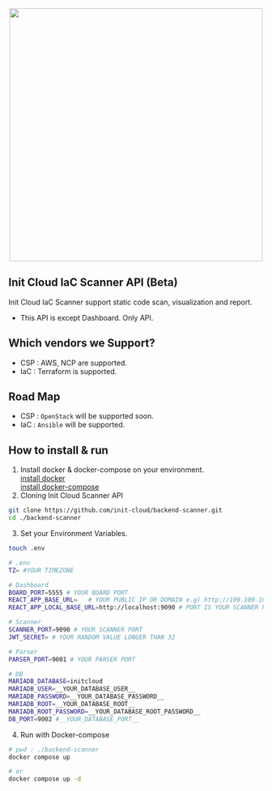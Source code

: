 
<div align="center">  
 <img src="https://raw.githubusercontent.com/init-cloud/backend-scanner/main/docs/logo.png" width="500">

</div>
 
## Init Cloud IaC Scanner API (Beta) 
Init Cloud IaC Scanner support static code scan, visualization and report.
* This API is except Dashboard. Only API.

## Which vendors we Support?
* CSP : AWS, NCP are supported.
* IaC : Terraform is supported.

## Road Map
* CSP : `OpenStack` will be supported soon.
* IaC : `Ansible` will be supported.

## How to install & run
1. Install docker & docker-compose on your environment.  
    [install docker](https://docs.docker.com/engine/install/ubuntu/)  
    [install docker-compose](https://docs.docker.com/compose/install/linux/)
2. Cloning Init Cloud Scanner API
```bash
git clone https://github.com/init-cloud/backend-scanner.git
cd ./backend-scanner
```  
3. Set your Environment Variables. 
```bash
touch .env
```
```bash
# .env
TZ= #YOUR TIMEZONE

# Dashboard
BOARD_PORT=5555 # YOUR BOARD PORT
REACT_APP_BASE_URL=   # YOUR PUBLIC IP OR DOMAIN e.g) http://100.100.100.100
REACT_APP_LOCAL_BASE_URL=http://localhost:9090 # PORT IS YOUR SCANNER PORT

# Scanner
SCANNER_PORT=9090 # YOUR SCANNER PORT
JWT_SECRET= # YOUR RANDOM VALUE LONGER THAN 32

# Parser
PARSER_PORT=9001 # YOUR PARSER PORT

# DB
MARIADB_DATABASE=initcloud
MARIADB_USER=__YOUR_DATABASE_USER__
MARIADB_PASSWORD=__YOUR_DATABASE_PASSWORD__
MARIADB_ROOT=__YOUR_DATABASE_ROOT__
MARIADB_ROOT_PASSWORD=__YOUR_DATABASE_ROOT_PASSWORD__
DB_PORT=9002 #__YOUR_DATABASE_PORT__ 

```   
4. Run with Docker-compose
```bash
# pwd : ./backend-scanner
docker compose up

# or
docker compose up -d
```
